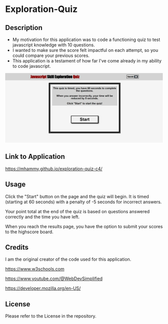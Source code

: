 # Exploration-Quiz

## Description

- My motivation for this application was to code a functioning quiz to test javascript knowledge with 10 questions.
- I wanted to make sure the score felt impactful on each attempt, so you could compare your previous scores.
- This application is a testament of how far I've come already in my ability to code javascript.


![Image of the full website application](./assets/images/eqc4full.png)

## Link to Application

https://mhammy.github.io/exploration-quiz-c4/

## Usage

Click the "Start" button on the page and the quiz will begin. It is timed (starting at 60 seconds) with a penalty of -5 seconds for incorrect answers. 

Your point total at the end of the quiz is based on questions answered correctly and the time you have left. 

When you reach the results page, you have the option to submit your scores to the highscore board.


## Credits

I am the original creator of the code used for this application.

https://www.w3schools.com

https://www.youtube.com/@WebDevSimplified

https://developer.mozilla.org/en-US/

## License

Please refer to the License in the repository.